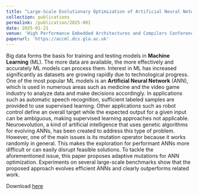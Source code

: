 ```yaml
---
title: "Large-Scale Evolutionary Optimization of Artificial Neural Networks Using Adaptive Mutations"
collection: publications
permalink: /publication/2025-001
date: 2025-01-21
venue: 'High Performance Embedded Architectures and Compilers Conference'
paperurl: 'https://accml.dcs.gla.ac.uk'
---
```


Big data forms the basis for training and testing models in **Machine Learning** (ML). The more data are available, the more effectively and accurately ML models can process them. Interest in ML has increased significantly as datasets are growing rapidly due to technological progress. One of the most popular ML models is an **Artificial Neural Network** (ANN), which is used in numerous areas such as medicine and the video game industry to analyze data and make decisions accordingly. In applications such as automatic speech recognition, sufficient labeled samples are provided to use supervised learning. Other applications such as robot control define an overall target while the expected output for a given input can be ambiguous, making supervised learning approaches not applicable. Neuroevolution, a kind of artificial intelligence that uses genetic algorithms for evolving ANNs, has been created to address this type of problem. However, one of the main issues is its mutation operator because it works randomly in general. This makes the exploration for performant ANNs more difficult or can easily disrupt feasible solutions. To tackle the aforementioned issue, this paper proposes adaptive mutations for ANN optimization. Experiments on several large-scale benchmarks show that the proposed approach evolves efficient ANNs and clearly outperforms related work.

Download [here](https://accml.dcs.gla.ac.uk)
